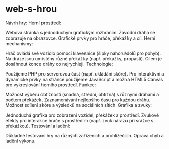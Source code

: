 # web-s-hrou

Návrh hry:
Herní prostředí:

Webová stránka s jednoduchým grafickým rozhraním.
Závodní dráha se zobrazuje na obrazovce.
Grafické prvky pro hráče, překážky a cíl.
Herní mechanismy:

Hráč ovládá své vozidlo pomocí klávesnice (šipky nahoru/dolů pro pohyb).
Na dráze jsou umístěny různé překážky (např. překážky, propasti).
Cílem je dosáhnout konce dráhy co nejrychleji.
Technologie:

Použijeme PHP pro serverovou část (např. ukládání skóre).
Pro interaktivní a dynamické prvky na stránce použijeme JavaScript a možná HTML5 Canvas pro vykreslování herního prostředí.
Funkce:

Možnost výběru obtížnosti (snadná, střední, obtížná) s různými dráhami a počtem překážek.
Zaznamenávání nejlepšího času pro každou dráhu.
Možnost sdílení skóre a výsledků na sociálních sítích.
Grafika a zvuky:

Jednoduchá grafika pro zobrazení vozidel, překážek a prostředí.
Zvukové efekty pro interakce hráče s prostředím (např. zvuk nárazu při srážce s překážkou).
Testování a ladění:

Důkladné testování hry na různých zařízeních a prohlížečích.
Oprava chyb a ladění výkonu.
